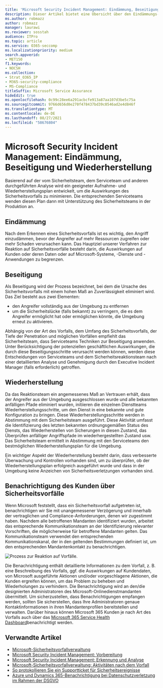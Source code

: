 ```yaml
---
title: 'Microsoft Security Incident Management: Eindämmung, Beseitigung und Wiederherstellung'
description: Dieser Artikel bietet eine Übersicht über den Eindämmungs-, Beseitigungs- und Wiederherstellungsprozess von Sicherheitsvorfällen in Microsoft-Onlinediensten.
ms.author: robmazz
author: robmazz
manager: laurawi
ms.reviewer: sosstah
audience: ITPro
ms.topic: article
ms.service: O365-seccomp
ms.localizationpriority: medium
search.appverid:
- MET150
f1.keywords:
- NOCSH
ms.collection:
- Strat_O365_IP
- M365-security-compliance
- MS-Compliance
titleSuffix: Microsoft Service Assurance
hideEdit: true
ms.openlocfilehash: 0c99c28ee6a291acbcfe913a87aa107d3be5c75a
ms.sourcegitcommit: 9766d656d0e270f478437bd39c0546ad2e4d846f
ms.translationtype: MT
ms.contentlocale: de-DE
ms.lasthandoff: 08/27/2021
ms.locfileid: "58676804"
---
```

# <a name="microsoft-security-incident-management-containment-eradication-and-recovery"></a>Microsoft Security Incident Management: Eindämmung, Beseitigung und Wiederherstellung

Basierend auf der vom Sicherheitsteam, dem Serviceteam und anderen durchgeführten Analyse wird ein geeigneter Aufnahme- und Wiederherstellungsplan entwickelt, um die Auswirkungen des Sicherheitsvorfalls zu minimieren. Die entsprechenden Serviceteams wenden diesen Plan dann mit Unterstützung des Sicherheitsteams in der Produktion an.

## <a name="containment"></a>Eindämmung

Nach dem Erkennen eines Sicherheitsvorfalls ist es wichtig, den Angriff einzudämmen, bevor der Angreifer auf mehr Ressourcen zugreifen oder mehr Schaden verursachen kann. Das Hauptziel unserer Verfahren zur Reaktion auf Sicherheitsvorfälle besteht darin, die Auswirkungen auf Kunden oder deren Daten oder auf Microsoft-Systeme, -Dienste und -Anwendungen zu begrenzen.

## <a name="eradication"></a>Beseitigung

Als Beseitigung wird der Prozess bezeichnet, bei dem die Ursache des Sicherheitsvorfalls mit einem hohen Maß an Zuverlässigkeit eliminiert wird. Das Ziel besteht aus zwei Elementen:

- den Angreifer vollständig aus der Umgebung zu entfernen
- um die Sicherheitslücke (falls bekannt) zu verringern, die es dem Angreifer ermöglicht hat oder ermöglichen könnte, die Umgebung erneut zu aktivieren.

Abhängig von der Art des Vorfalls, dem Umfang des Sicherheitsvorfalls, der Tiefe der Penetration und möglichen Vorfällen empfiehlt das Sicherheitsteam, dass Serviceteams Techniken zur Beseitigung anwenden. Unter Berücksichtigung der potenziellen geschäftlichen Auswirkungen, die durch diese Beseitigungsschritte verursacht werden können, werden diese Entscheidungen von Serviceteams und dem Sicherheitsreaktionsteam nach einer detaillierten Analyse und Genehmigung durch den Executive Incident Manager (falls erforderlich) getroffen.

## <a name="recovery"></a>Wiederherstellung

Da das Reaktionsteam ein angemessenes Maß an Vertrauen erhält, dass der Angreifer aus der Umgebung ausgeschlossen wurde und alle bekannten anfälligen Pfade eliminiert wurden, initiieren die einzelnen Dienstteams Wiederherstellungsschritte, um den Dienst in eine bekannte und gute Konfiguration zu bringen. Diese Wiederherstellungsschritte werden in Abstimmung mit dem Sicherheitsteam ausgeführt. Diese Aktivität umfasst die Identifizierung des letzten bekannten ordnungsgemäßen Status des Diensts, das Wiederherstellen von Sicherungen in diesen Zustand, das Überprüfen anfälliger Angriffspfade im wiederhergestellten Zustand usw. Das Sicherheitsteam ermittelt in Abstimmung mit den Serviceteams den bestmöglichen Wiederherstellungsplan für die Umgebung.

Ein wichtiger Aspekt der Wiederherstellung besteht darin, dass verbesserte Überwachung und Kontrollen vorhanden sind, um zu überprüfen, ob der Wiederherstellungsplan erfolgreich ausgeführt wurde und dass in der Umgebung keine Anzeichen von Sicherheitsverletzungen vorhanden sind.

## <a name="customer-notification-of-security-incident"></a>Benachrichtigung des Kunden über Sicherheitsvorfälle

Wenn Microsoft feststellt, dass ein Sicherheitsvorfall aufgetreten ist, benachrichtigen wir Sie mit unangemessener Verzögerung und innerhalb der vertraglichen und Compliance-Anforderungen, denen wir zugestimmt haben. Nachdem alle betroffenen Mandanten identifiziert wurden, arbeitet das entsprechende Kommunikationsteam an der Identifizierung relevanter Vorschriften, die möglicherweise für betroffene Mandanten gelten. Das Kommunikationsteam verwendet den entsprechenden Kommunikationskanal, der in den geltenden Bestimmungen definiert ist, um den entsprechenden Mandantenkontakt zu benachrichtigen.

![Prozess zur Reaktion auf Vorfälle.](../media/assurance-incident-response-process.png)

Die Benachrichtigung enthält detaillierte Informationen zu dem Vorfall, z. B. eine Beschreibung des Vorfalls, ggf. die Auswirkungen auf Kundendaten, von Microsoft ausgeführte Aktionen und/oder vorgeschlagene Aktionen, die Kunden ergreifen können, um das Problem zu beheben und Wiederholungen zu verhindern. Die Benachrichtigung wird an den/die designierten Administratoren des Microsoft-Onlinedienstmandanten übermittelt. Um sicherzustellen, dass Benachrichtigungen empfangen werden, sollten Sie sicherstellen, dass Ihre Administratoren genaue Kontaktinformationen in ihren Mandantenprofilen bereitstellen und verwalten. Darüber hinaus können Microsoft 365 Kunden je nach Art des Vorfalls auch über das [Microsoft 365 Service Health Dashboard](http://status.yammer.com/)benachrichtigt werden.

## <a name="related-articles"></a>Verwandte Artikel

- [Microsoft-Sicherheitsvorfallverwaltung](assurance-security-incident-management.md)
- [Microsoft Security Incident Management: Vorbereitung](assurance-sim-preparation.md)
- [Microsoft Security Incident Management: Erkennung und Analyse](assurance-sim-detection-analysis.md)
- [Microsoft-Sicherheitsvorfallverwaltung: Aktivitäten nach dem Vorfall](assurance-sim-post-incident-activity.md)
- [So protokollieren Sie ein Supportticket für Sicherheitsereignisse](/azure/security/fundamentals/event-support-ticket)
- [Azure und Dynamics 365-Benachrichtigung bei Datenschutzverletzung im Rahmen der DSGVO](/compliance/regulatory/gdpr-breach-azure-dynamics)
